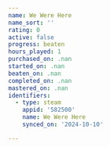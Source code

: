 ```yaml
---
name: We Were Here
name_sort: ''
rating: 0
active: false
progress: beaten
hours_played: 1
purchased_on: .nan
started_on: .nan
beaten_on: .nan
completed_on: .nan
mastered_on: .nan
identifiers:
  - type: steam
    appid: '582500'
    name: We Were Here
    synced_on: '2024-10-10'

---
```

